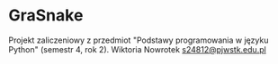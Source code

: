 # GraSnake
Projekt zaliczeniowy z przedmiot "Podstawy programowania w języku Python" (semestr 4, rok 2). Wiktoria Nowrotek s24812@pjwstk.edu.pl
